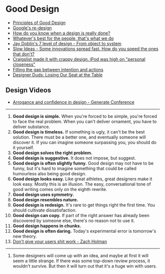 # Good Design

* [Principles of Good Design](http://iandanielstewart.com/2014/02/20/principles-of-good-design/)
* [Google's re-design](http://www.fastcodesign.com/3016268/google-the-redesign)
* [How do you know when a design is really done?](http://www.fastcodesign.com/3028076/how-do-you-know-when-a-design-is-really-done)
* [Whatever's best for the people, that's what we do](https://medium.com/p/ed75a0ee7641)
* [Jay Doblin's 7 level of design - From object to system](http://www.thoughtyoushouldseethis.com/post/21860352429/jay-doblins-seven-levels-of-design)
* [Slow Ideas - Some innovations spread fast. How do you speed the ones that don't?](http://www.newyorker.com/reporting/2013/07/29/130729fa_fact_gawande)
* [Craigslist made it with crappy design. iPod was high on "personal closeness"](http://us1.campaign-archive1.com/?u=836dc9c64862f158af8a31e20&id=d2dcae3448&e=e02d2860e9)
* [Filling the gap between intention and actions](https://medium.com/ux-design-1/fa95d615df7c)
* [Designer Duds: Losing Our Seat at the Table](http://mokriya.quora.com/Designer-Duds-Losing-Our-Seat-at-the-Table)

## Design Videos

* [Arrogance and confidence in design - Generate Conference](https://www.youtube.com/watch?v=ngQnoBWsFfc)


---
1. **Good design is simple.** When you're forced to be simple, you're forced to face the real problem. When you can't deliver ornament, you have to deliver substance.
2. **Good design is timeless.** If something is ugly, it can't be the best solution. There must be a better one, and eventually someone will discover it. If you can imagine someone surpassing you, you should do it yourself.
3. **Good design solves the right problem.**
4. **Good design is suggestive.** It does not impose, but suggest.
5. **Good design is often slightly funny.** Good design may not have to be funny, but it's hard to imagine something that could be called humourless also being good design.
6. **Good design looks easy.** Like great athletes, great designers make it look easy. Mostly this is an illusion. The easy, conversational tone of good writing comes only on the eighth rewrite.
7. **Good design uses symmetry.**
8. **Good design resembles nature.**
9. **Good design is redesign.** It's rare to get things right the first time. You should cultivate dissatisfaction.
10. **Good design can copy.** If part of the right answer has already been discovered by someone else, there's no reason not to use it.
11. **Good design happens in chunks.**
12. **Good design is often daring.** Today's experimental error is tomorrow's new theory.
13. [Don't give your users shit work - Zach Holman](http://zachholman.com/posts/shit-work/)

---
1. Some designers will come up with an idea, and maybe at first it will seem a little strange. If there was some top-down review process, it wouldn't survive. But then it will turn out that it's a huge win with users.